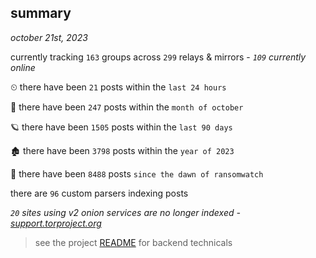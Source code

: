 
## summary
_october 21st, 2023_

currently tracking `163` groups across `299` relays & mirrors - _`109` currently online_

⏲ there have been `21` posts within the `last 24 hours`

🦈 there have been `247` posts within the `month of october`

🪐 there have been `1505` posts within the `last 90 days`

🏚 there have been `3798` posts within the `year of 2023`

🦕 there have been `8488` posts `since the dawn of ransomwatch`

there are `96` custom parsers indexing posts

_`20` sites using v2 onion services are no longer indexed - [support.torproject.org](https://support.torproject.org/onionservices/v2-deprecation/)_

> see the project [README](https://github.com/joshhighet/ransomwatch#ransomwatch--) for backend technicals
